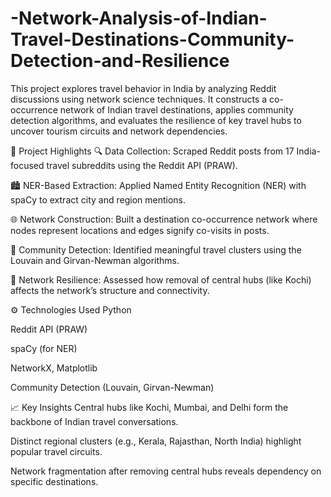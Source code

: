 # -Network-Analysis-of-Indian-Travel-Destinations-Community-Detection-and-Resilience

This project explores travel behavior in India by analyzing Reddit discussions using network science techniques. It constructs a co-occurrence network of Indian travel destinations, applies community detection algorithms, and evaluates the resilience of key travel hubs to uncover tourism circuits and network dependencies.

📌 Project Highlights
🔍 Data Collection: Scraped Reddit posts from 17 India-focused travel subreddits using the Reddit API (PRAW).

🏙️ NER-Based Extraction: Applied Named Entity Recognition (NER) with spaCy to extract city and region mentions.

🌐 Network Construction: Built a destination co-occurrence network where nodes represent locations and edges signify co-visits in posts.

🧠 Community Detection: Identified meaningful travel clusters using the Louvain and Girvan-Newman algorithms.

🔄 Network Resilience: Assessed how removal of central hubs (like Kochi) affects the network’s structure and connectivity.

⚙️ Technologies Used
Python

Reddit API (PRAW)

spaCy (for NER)

NetworkX, Matplotlib

Community Detection (Louvain, Girvan-Newman)

📈 Key Insights
Central hubs like Kochi, Mumbai, and Delhi form the backbone of Indian travel conversations.

Distinct regional clusters (e.g., Kerala, Rajasthan, North India) highlight popular travel circuits.

Network fragmentation after removing central hubs reveals dependency on specific destinations.
